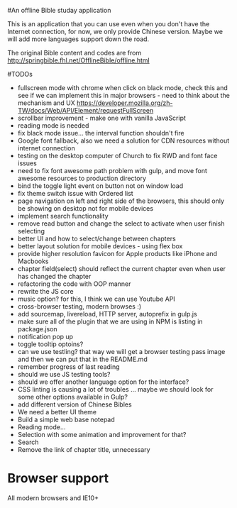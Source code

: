 #An offline Bible studay application

This is an application that you can use even when you don't have the Internet connection, for now, we only provide Chinese version. Maybe we will add more languages support down the road.

The original Bible content and codes are from http://springbible.fhl.net/OfflineBible/offline.html

#TODOs
- fullscreen mode with chrome when click on black mode, check this and see if we can implement this in major browsers - need to think about the mechanism and UX
https://developer.mozilla.org/zh-TW/docs/Web/API/Element/requestFullScreen
- scrollbar improvement - make one with vanilla JavaScript
- reading mode is needed
- fix black mode issue... the interval function shouldn't fire
- Google font fallback, also we need a solution for CDN resources without internet connection
- testing on the desktop computer of Church to fix RWD and font face issues
- need to fix font awesome path problem with gulp, and move font awesome resources to production directory
- bind the toggle light event on button not on window load
- fix theme switch issue with Ordered list
- page navigation on left and right side of the browsers, this should only be showing on desktop not for mobile devices
- implement search functionality
- remove read button and change the select to activate when user finish selecting
- better UI and how to select/change between chapters
- better layout solution for mobile devices - using flex box
- provide higher resolution favicon for Apple products like iPhone and Macbooks
- chapter field(select) should reflect the current chapter even when user has changed the chapter
- refactoring the code with OOP manner
- rewrite the JS core
- music option? for this, I think we can use Youtube API
- cross-browser testing, modern browses :)
- add sourcemap, livereload, HTTP server, autoprefix in gulp.js
- make sure all of the plugin that we are using in NPM is listing in package.json
- notification pop up
- toggle tooltip optoins?
- can we use testling? that way we will get a browser testing pass image and then we can put that in the README.md
- remember progress of last reading
- should we use JS testing tools?
- should we offer another language option for the interface?
- CSS linting is causing a lot of troubles ... maybe we should look for some other options available in Gulp?
- add different version of Chinese Bibles
- We need a better UI theme
- Build a simple web base notepad
- Reading mode...
- Selection with some animation and improvement for that?
- Search
- Remove the link of chapter title, unnecessary

# Browser support
All modern browsers and IE10+
